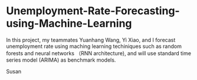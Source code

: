 # Unemployment-Rate-Forecasting-using-Machine-Learning

In this project, my teammates Yuanhang Wang, Yi Xiao, and I forecast unemployment rate using maching learning techiniques such as random forests and neural networks （RNN architecture),
and will use standard time series model (ARIMA) as benchmark models.

Susan
